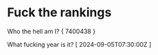 # Fuck the rankings

Who the hell am I?
{ 7400438 }

What fucking year is it?
[ 2024-09-05T07:30:00Z ]
